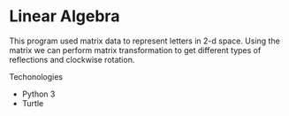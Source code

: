 # Linear Algebra 
This program used matrix data to represent letters in 2-d space. Using the matrix we can perform matrix transformation to get different types of reflections and clockwise rotation.

Techonologies
- Python 3
- Turtle
